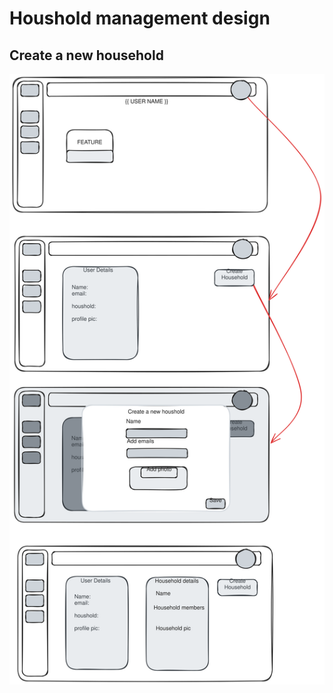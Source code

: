 # Houshold management design

## Create a new household

![household](/docs/wireframes/household.excalidraw.svg)